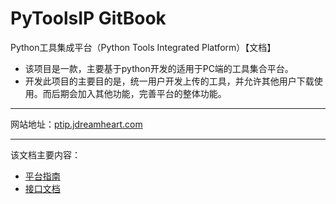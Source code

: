 # PyToolsIP GitBook
Python工具集成平台（Python Tools Integrated Platform）【文档】
  * 该项目是一款，主要基于python开发的适用于PC端的工具集合平台。
  * 开发此项目的主要目的是，统一用户开发上传的工具，并允许其他用户下载使用。而后期会加入其他功能，完善平台的整体功能。
----
网站地址：[ptip.jdreamheart.com](https://ptip.jdreamheart.com)

----

该文档主要内容：  
  * [平台指南](./guide/README.md)
  * [接口文档](./interface/README.md)